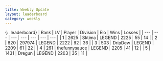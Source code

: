 ```yaml
---
title: Weekly Update
layout: leaderboard
category: weekly
---
```


{: .leaderboard}
| Rank | LV | Player | Division | Elo | Wins | Losses |
| --- | --- | --- | --- | --- | --- | --- |
| <span data-change="2">1</span> | 2625 | <span title="ID: 353063">Sktima</span> | LEGEND | <span data-change="201">2225</span> | <span data-change="49">55</span> | <span data-change="12">14</span> |
| <span data-change="3">2</span> | 820 | <span title="ID: 544038">297974</span> | LEGEND | <span data-change="218">2222</span> | <span data-change="55">82</span> | <span data-change="20">36</span> |
| <span data-change="43">3</span> | 503 | <span title="ID: 649454">DripDew</span> | LEGEND | <span data-change="366">2209</span> | <span data-change="56">61</span> | <span data-change="20">22</span> |
| <span data-change="-">4</span> | 261 | <span title="ID: 426892">thefunnysauce</span> | LEGEND | <span data-change="-">2205</span> | <span data-change="-">41</span> | <span data-change="-">12</span> |
| <span data-change="-">5</span> | 1431 | <span title="ID: 337810">Dregun</span> | LEGEND | <span data-change="-">2203</span> | <span data-change="-">35</span> | <span data-change="-">11</span> |